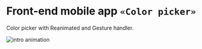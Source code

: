 # Front-end mobile app `«Color picker»`

Color picker with Reanimated and Gesture handler.

![intro animation](https://i.ibb.co/b6dCm1J/Simulator-Screenshot-i-Phone-13-2023-06-22-at-17-00-36.png)


